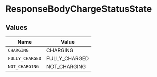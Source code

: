 # ResponseBodyChargeStatusState


## Values

| Name            | Value           |
| --------------- | --------------- |
| `CHARGING`      | CHARGING        |
| `FULLY_CHARGED` | FULLY_CHARGED   |
| `NOT_CHARGING`  | NOT_CHARGING    |